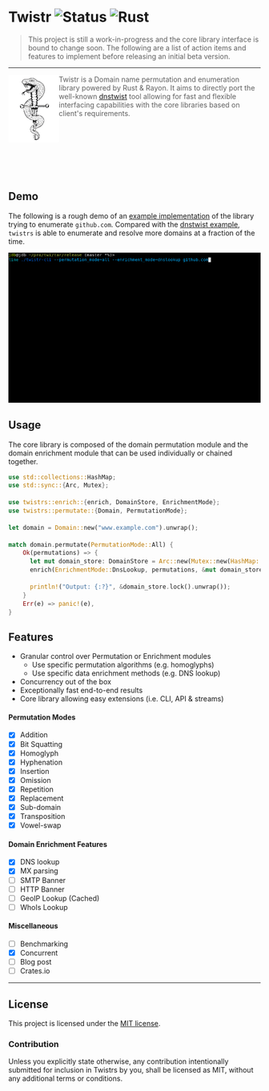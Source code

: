 # Twistr ![Status](https://img.shields.io/static/v1?label=Status&message=alpha&color=yellow) ![Rust](https://github.com/JuxhinDB/twistrs/workflows/Rust/badge.svg?branch=master)

  > This project is still a work-in-progress and the core library interface is bound to change soon. The following are a list of action items and features to implement before releasing an initial beta version.
  
---

<img align="left" width="20%" height="20%" src="res/logo-x1024.png">

> Twistr is a Domain name permutation and enumeration library powered by Rust & Rayon. It aims to directly port the well-known [dnstwist](https://github.com/elceef/dnstwist) tool allowing for fast and flexible interfacing capabilities with the core libraries based on client's requirements.

<br/><br/><br/><br/><br/><br/>

## Demo

The following is a rough demo of an [example implementation](examples/twistr-cli) of the library trying to enumerate `github.com`. Compared with the [dnstwist example](/res/dnstwist-github_com.gif), `twistrs` is able to enumerate and resolve more domains at a fraction of the time.
  
![twistrs-cli-example](res/twistrs-cli-github_com.gif)

## Usage

The core library is composed of the domain permutation module and the domain enrichment module that can be used individually or chained together.

```rust
use std::collections::HashMap;
use std::sync::{Arc, Mutex};

use twistrs::enrich::{enrich, DomainStore, EnrichmentMode};
use twistrs::permutate::{Domain, PermutationMode};

let domain = Domain::new("www.example.com").unwrap();

match domain.permutate(PermutationMode::All) {
    Ok(permutations) => {  
      let mut domain_store: DomainStore = Arc::new(Mutex::new(HashMap::new()));
      enrich(EnrichmentMode::DnsLookup, permutations, &mut domain_store).unwrap();
      
      println!("Output: {:?}", &domain_store.lock().unwrap());
    }
    Err(e) => panic!(e),
}
```

## Features

- Granular control over Permutation or Enrichment modules
  + Use specific permutation algorithms (e.g. homoglyphs)
  + Use specific data enrichment methods (e.g. DNS lookup)
- Concurrency out of the box
- Exceptionally fast end-to-end results
- Core library allowing easy extensions (i.e. CLI, API & streams)

#### Permutation Modes

- [x] Addition
- [x] Bit Squatting
- [x] Homoglyph
- [x] Hyphenation
- [x] Insertion
- [x] Omission
- [x] Repetition
- [x] Replacement
- [x] Sub-domain
- [x] Transposition
- [x] Vowel-swap

#### Domain Enrichment Features

- [x] DNS lookup
- [x] MX parsing
- [ ] SMTP Banner
- [ ] HTTP Banner
- [ ] GeoIP Lookup (Cached)
- [ ] WhoIs Lookup

#### Miscellaneous

- [ ] Benchmarking
- [x] Concurrent
- [ ] Blog post
- [ ] Crates.io

---

## License

This project is licensed under the [MIT license](LICENSE).

### Contribution

Unless you explicitly state otherwise, any contribution intentionally submitted
for inclusion in Twistrs by you, shall be licensed as MIT, without any additional
terms or conditions.
